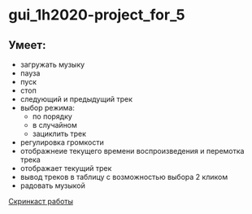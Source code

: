 # gui_1h2020-project_for_5
## Умеет:
 - загружать музыку
 - пауза
 - пуск
 - стоп
 - следующий и предыдущий трек
 - выбор режима: 
   - по порядку
   - в случайном
   - зациклить трек
 - регулировка громкости
 - отображнеие текущего времени воспроизведения и перемотка трека
 - отображает текущий трек
 - вывод треков в таблицу с возможностью выбора 2 кликом
 - радовать музыкой
 
 
[Скринкаст работы](https://youtu.be/Npf7SuuNGWM)

